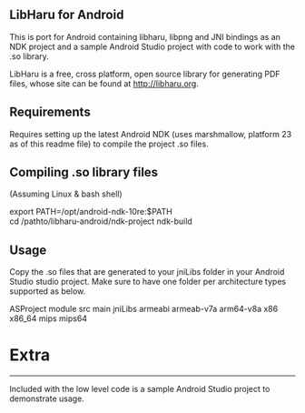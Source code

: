 LibHaru for Android
---

This is port for Android containing libharu, libpng and JNI bindings as an NDK project and a sample Android Studio project with code to work with the .so library.

LibHaru is a free, cross platform, open source library for generating PDF files, whose site can be found at http://libharu.org.  


Requirements
---

Requires setting up the latest Android NDK (uses marshmallow, platform 23 as of this readme file) to compile the project .so files.  


Compiling .so library files
---

(Assuming Linux & bash shell)  

export PATH=/opt/android-ndk-10re:$PATH  
cd /pathto/libharu-android/ndk-project
ndk-build  


Usage
---
Copy the .so files that are generated to your jniLibs folder in your Android Studio studio project. Make sure to have one folder per architecture types supported as below.  

ASProject 
    module
        src
            main
                jniLibs
                    armeabi
                    armeab-v7a
                    arm64-v8a
                    x86
                    x86_64
                    mips
                    mips64


Extra
===
---
Included with the low level code is a sample Android Studio project to demonstrate usage.

